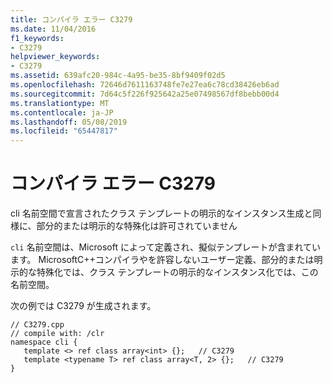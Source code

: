 ```yaml
---
title: コンパイラ エラー C3279
ms.date: 11/04/2016
f1_keywords:
- C3279
helpviewer_keywords:
- C3279
ms.assetid: 639afc20-984c-4a95-be35-8bf9409f02d5
ms.openlocfilehash: 72646d7611163748fe7e27ea6c78cd38426eb6ad
ms.sourcegitcommit: 7d64c5f226f925642a25e07498567df8bebb00d4
ms.translationtype: MT
ms.contentlocale: ja-JP
ms.lasthandoff: 05/08/2019
ms.locfileid: "65447817"
---
```

# <a name="compiler-error-c3279"></a>コンパイラ エラー C3279

cli 名前空間で宣言されたクラス テンプレートの明示的なインスタンス生成と同様に、部分的または明示的な特殊化は許可されていません

`cli` 名前空間は、Microsoft によって定義され、擬似テンプレートが含まれています。 MicrosoftC++コンパイラやを許容しないユーザー定義、部分的または明示的な特殊化では、クラス テンプレートの明示的なインスタンス化では、この名前空間。

次の例では C3279 が生成されます。

```
// C3279.cpp
// compile with: /clr
namespace cli {
   template <> ref class array<int> {};   // C3279
   template <typename T> ref class array<T, 2> {};   // C3279
}
```